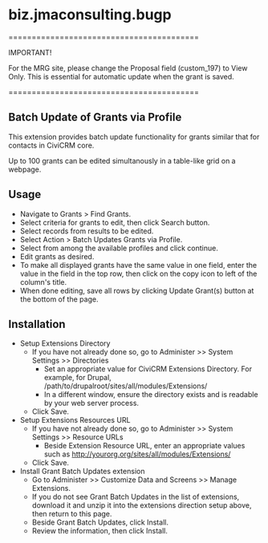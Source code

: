 biz.jmaconsulting.bugp
=====================

=========================================

IMPORTANT!

For the MRG site, please change the Proposal field (custom_197) to View Only. This is essential for automatic update when the grant is saved.
 
=========================================

Batch Update of Grants via Profile
----------------------------------

This extension provides batch update functionality for grants similar that for contacts in CiviCRM core.

Up to 100 grants can be edited simultanously in a table-like grid on a webpage. 

Usage
-----

- Navigate to Grants > Find Grants.
- Select criteria for grants to edit, then click Search button.
- Select records from results to be edited.
- Select Action > Batch Updates Grants via Profile.
- Select from among the available profiles and click continue.
- Edit grants as desired.
- To make all displayed grants have the same value in one field, enter the value in the field in the top row, then click on the copy icon to left of the column's title.
- When done editing, save all rows by clicking Update Grant(s) button at the bottom of the page.

Installation
------------
* Setup Extensions Directory 
  * If you have not already done so, go to Administer >> System Settings >> Directories
    * Set an appropriate value for CiviCRM Extensions Directory. For example, for Drupal, /path/to/drupalroot/sites/all/modules/Extensions/
    * In a different window, ensure the directory exists and is readable by your web server process.
  * Click Save.
* Setup Extensions Resources URL
  * If you have not already done so, go to Administer >> System Settings >> Resource URLs
    * Beside Extension Resource URL, enter an appropriate values such as http://yourorg.org/sites/all/modules/Extensions/
  * Click Save.
* Install Grant Batch Updates extension
  * Go to Administer >> Customize Data and Screens >> Manage Extensions.
  * If you do not see Grant Batch Updates in the list of extensions, download it and unzip it into the extensions direction setup above, then return to this page.
  * Beside Grant Batch Updates, click Install.
  * Review the information, then click Install.
 
  
